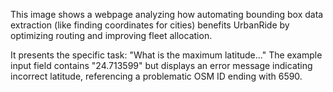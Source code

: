 This image shows a webpage analyzing how automating bounding box data extraction (like finding coordinates for cities) benefits UrbanRide by optimizing routing and improving fleet allocation.

It presents the specific task: "What is the maximum latitude..." The example input field contains "24.713599" but displays an error message indicating incorrect latitude, referencing a problematic OSM ID ending with 6590.